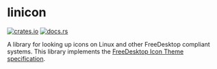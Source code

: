 # linicon

[![crates.io](https://img.shields.io/crates/v/linicon.svg)](https://crates.io/crates/linicon)
[![docs.rs](https://docs.rs/linicon/badge.svg)](https://docs.rs/linicon)

A library for looking up icons on Linux and other FreeDesktop compliant systems.
This library implements the [FreeDesktop Icon Theme specification](spec).

[spec]: https://specifications.freedesktop.org/icon-theme-spec/icon-theme-spec-latest.html